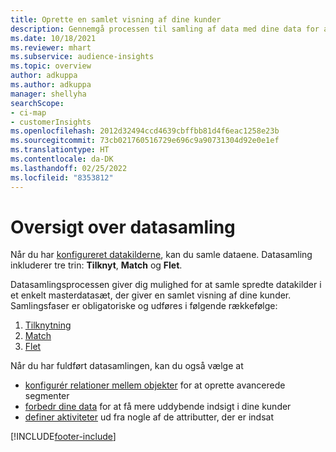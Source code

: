 ```yaml
---
title: Oprette en samlet visning af dine kunder
description: Gennemgå processen til samling af data med dine data for at oprette et enkelt datasæt med kundeprofiler.
ms.date: 10/18/2021
ms.reviewer: mhart
ms.subservice: audience-insights
ms.topic: overview
author: adkuppa
ms.author: adkuppa
manager: shellyha
searchScope:
- ci-map
- customerInsights
ms.openlocfilehash: 2012d32494ccd4639cbffbb81d4f6eac1258e23b
ms.sourcegitcommit: 73cb021760516729e696c9a90731304d92e0e1ef
ms.translationtype: HT
ms.contentlocale: da-DK
ms.lasthandoff: 02/25/2022
ms.locfileid: "8353812"
---
```

# <a name="data-unification-overview"></a>Oversigt over datasamling

Når du har [konfigureret datakilderne](data-sources.md), kan du samle dataene. Datasamling inkluderer tre trin: **Tilknyt**, **Match** og **Flet**.

Datasamlingsprocessen giver dig mulighed for at samle spredte datakilder i et enkelt masterdatasæt, der giver en samlet visning af dine kunder. Samlingsfaser er obligatoriske og udføres i følgende rækkefølge:

1. [Tilknytning](map-entities.md)
2. [Match](match-entities.md)
3. [Flet](merge-entities.md)

Når du har fuldført datasamlingen, kan du også vælge at

- [konfigurér relationer mellem objekter](relationships.md) for at oprette avancerede segmenter
- [forbedr dine data](enrichment-hub.md) for at få mere uddybende indsigt i dine kunder
- [definer aktiviteter](activities.md) ud fra nogle af de attributter, der er indsat


[!INCLUDE[footer-include](../includes/footer-banner.md)]